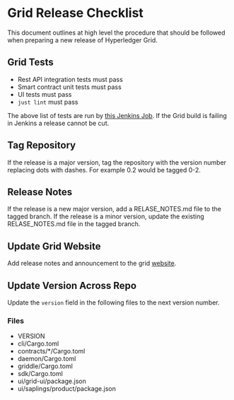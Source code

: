 <!--
  Copyright 2021 Cargill Incorporated
  Licensed under Creative Commons Attribution 4.0 International License
  https://creativecommons.org/licenses/by/4.0/
-->

# Grid Release Checklist

This document outlines at high level the procedure that should be followed when
preparing a new release of Hyperledger Grid.

## Grid Tests

* Rest API integration tests must pass
* Smart contract unit tests must pass
* UI tests must pass
* `just lint` must pass

The above list of tests are run by
[this Jenkins Job](https://build.sawtooth.me/job/Grid-Hyperledger/job/grid/job/main/).
If the Grid build is failing in Jenkins a release cannot be cut.

## Tag Repository

If the release is a major version, tag the repository with the version number
replacing dots with dashes. For example 0.2 would be tagged 0-2.

## Release Notes

If the release is a new major version, add a RELASE_NOTES.md file to the
tagged branch. If the release is a minor version, update the existing
RELASE_NOTES.md file in the tagged branch.

## Update Grid Website

Add release notes and announcement to the grid [website](https://grid.hyperledger.org/).

## Update Version Across Repo

Update the `version` field in the following files to the next version number.

### Files

* VERSION
* cli/Cargo.toml
* contracts/\*/Cargo.toml
* daemon/Cargo.toml
* griddle/Cargo.toml
* sdk/Cargo.toml
* ui/grid-ui/package.json
* ui/saplings/product/package.json


